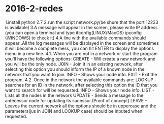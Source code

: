 # 2016-2-redes

1.install python 2.7
2.run the script network.py(be shure that the port 12233 is available)
3.A message will appear in the screen, please write IP address (you can open a terminal and type ifconfig(LINUX/MacOS) ipconfig (WINDOWS) to check it)
4.A line with the available commands should appear .All the log messages will be displayed in the screen and sometimes it will become a complete mess, you can hit ENTER to display the options menu in a new line.
	4.1. When you are not in a network or start the program you'll have the following options:
		CREATE	- Will create a new network and you will be the only node. 
		JOIN	- Join it in an existing network, after selecting this option you should inform the IP of a known node in the network that you want to join.
		INFO	- Shows your node info.
		EXIT	- Exit the program.
	4.2. Once in the network the available commands are:
		LOOKUP	- searches for an ID in the network, after selecting this option the ID that you want to search for will be requested.
		INFO	- Shows your node info.
		LIST	- Lists all the nodes in the network
		UPDATE	- Sends a message to the antecessor node for updating its sucessor.(Proof of concept)
		LEAVE	- Leaves the current network
	all the options should be in uppercase and the parameters(jus in JOIN and LOOKUP case) should be inputed when requested.
